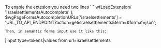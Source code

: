 To enable the extesion you need two lines ```
wfLoadExtension( 'IsraelsettlementsAutocomplete' );
$wgPageFormsAutocompletionURLs['israelsettlements'] = 'URL_TO_API_ENDPOINT?action=getisraelsettlements&term=<substr>&format=json';
```
Then, in semantic forms input use it like this: 
```
|input type=tokens|values from url=israelsettlements
```